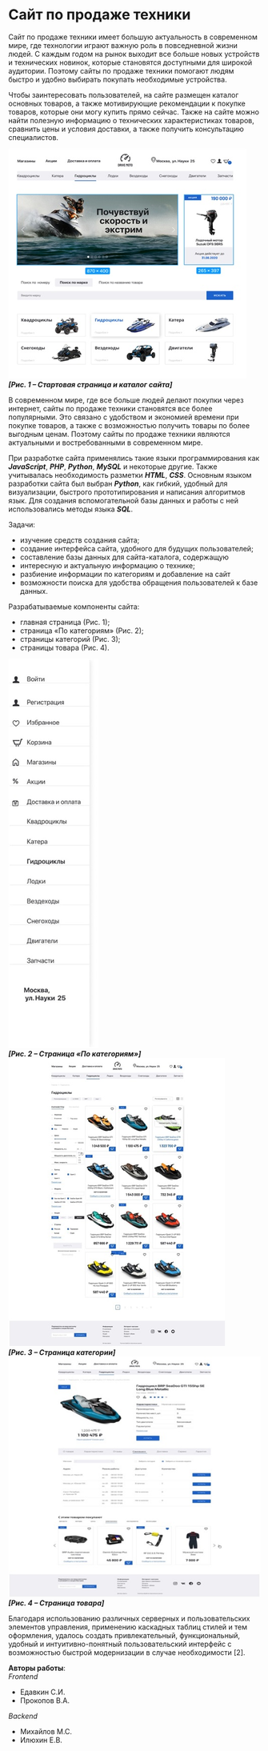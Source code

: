 # Сайт по продаже техники
Сайт по продаже техники имеет большую актуальность в современном
мире, где технологии играют важную роль в повседневной жизни людей. С 
каждым годом на рынок выходит все больше новых устройств и технических 
новинок, которые становятся доступными для широкой аудитории. Поэтому 
сайты по продаже техники помогают людям быстро и удобно выбирать 
покупать необходимые устройства.

Чтобы заинтересовать пользователей, на сайте размещен каталог 
основных товаров, а также мотивирующие рекомендации к покупке товаров, 
которые они могу купить прямо сейчас. Также на сайте можно найти 
полезную информацию о технических характеристиках товаров, сравнить 
цены и условия доставки, а также получить консультацию специалистов.  

![rpic1](img/readme_pics/readme_pic1.jpg)   
***[Рис. 1 – Стартовая страница и каталог сайта]***


В современном мире, где все больше людей делают покупки через 
интернет, сайты по продаже техники становятся все более популярными. Это 
связано с удобством и экономией времени при покупке товаров, а также с 
возможностью получить товары по более выгодным ценам. Поэтому сайты 
по продаже техники являются актуальными и востребованными в 
современном мире.



При разработке сайта применялись такие языки программирования
как ***JavaScript***, ***PHP***, ***Python***, ***MySQL*** и некоторые другие. Также 
учитывалась необходимость разметки ***HTML***, ***CSS***. Основным языком 
разработки сайта был выбран ***Python***, как гибкий, удобный для визуализации, 
быстрого прототипирования и написания алгоритмов язык. Для создания 
вспомогательной базы данных и работы с ней использовались методы языка 
***SQL***.   

Задачи:<br>
* изучение средств создания сайта;
* создание интерфейса сайта, удобного для будущих пользователей;
* составление базы данных для сайта-каталога, содержащую 
* интересную и актуальную информацию о технике; 
* разбиение информации по категориям и добавление на сайт 
* возможности поиска для удобства обращения пользователей к базе данных.  

Разрабатываемые компоненты сайта:
* главная страница (Рис. 1);   
* страница «По категориям» (Рис. 2);   
* страницы категорий (Рис. 3);   
* страницы товара (Рис. 4).   



![rpic2](img/readme_pics/readme_pic2.jpg)  
***[Рис. 2 – Страница «По категориям»]***   
![rpic3](img/readme_pics/readme_pic3.jpg)  
***[Рис. 3 – Страница категории]***
![rpic4](img/readme_pics/readme_pic4.jpg)  
***[Рис. 4 – Страница товара]***


Благодаря использованию различных серверных и пользовательских 
элементов управления, применению каскадных таблиц стилей и тем 
оформления, удалось создать привлекательный, функциональный, удобный и 
интуитивно-понятный пользовательский интерфейс с возможностью быстрой 
модернизации в случае необходимости [2].



**Авторы работы**: <br>
*Frontend* <br>
* Едавкин С.И. 
* Прокопов В.А.   

*Backend* <br>
* Михайлов М.С.  
* Илюхин Е.В.